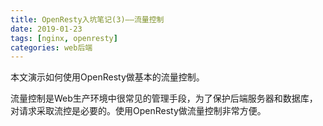```yaml
---
title: OpenResty入坑笔记(3)——流量控制
date: 2019-01-23
tags: [nginx, openresty]
categories: web后端
---
```


本文演示如何使用OpenResty做基本的流量控制。

<!--more-->

流量控制是Web生产环境中很常见的管理手段，为了保护后端服务器和数据库，对请求采取流控是必要的。使用OpenResty做流量控制非常方便。

